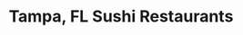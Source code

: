 ---
layout: city
title: Tampa, FL Sushi Restaurants
permalink: /florida/tampa/
stateAbbr: FL
stateName: Florida
cityName: Tampa
---